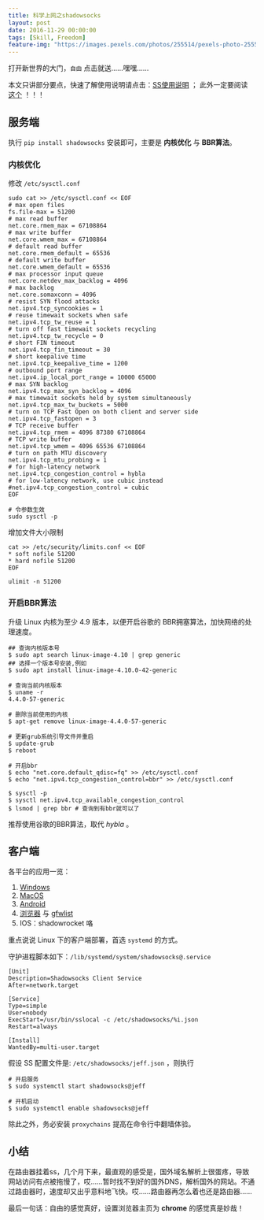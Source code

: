```yaml
---
title: 科学上网之shadowsocks
layout: post
date: 2016-11-29 00:00:00
tags: [Skill, Freedom]
feature-img: "https://images.pexels.com/photos/255514/pexels-photo-255514.jpeg?cs=srgb&dl=aeroplane-aircraft-airplane-255514.jpg&fm=jpg"
---
```



打开新世界的大门，`自由` 点击就送……嘿嘿……

<!--more-->

本文只讲部分要点，快速了解使用说明请点击：[SS使用说明](https://github.com/shadowsocks/shadowsocks/wiki/Shadowsocks-%E4%BD%BF%E7%94%A8%E8%AF%B4%E6%98%8E) ； 此外一定要阅读 [这个](https://wiki.archlinux.org/index.php/Shadowsocks_(%E7%AE%80%E4%BD%93%E4%B8%AD%E6%96%87)) ！！！

## 服务端

执行 `pip install shadowsocks` 安装即可，主要是 **内核优化** 与  **BBR算法**。

### 内核优化

修改 `/etc/sysctl.conf` 

```shell
sudo cat >> /etc/sysctl.conf << EOF
# max open files
fs.file-max = 51200
# max read buffer
net.core.rmem_max = 67108864
# max write buffer
net.core.wmem_max = 67108864
# default read buffer
net.core.rmem_default = 65536
# default write buffer
net.core.wmem_default = 65536
# max processor input queue
net.core.netdev_max_backlog = 4096
# max backlog
net.core.somaxconn = 4096
# resist SYN flood attacks
net.ipv4.tcp_syncookies = 1
# reuse timewait sockets when safe
net.ipv4.tcp_tw_reuse = 1
# turn off fast timewait sockets recycling
net.ipv4.tcp_tw_recycle = 0
# short FIN timeout
net.ipv4.tcp_fin_timeout = 30
# short keepalive time
net.ipv4.tcp_keepalive_time = 1200
# outbound port range
net.ipv4.ip_local_port_range = 10000 65000
# max SYN backlog
net.ipv4.tcp_max_syn_backlog = 4096
# max timewait sockets held by system simultaneously
net.ipv4.tcp_max_tw_buckets = 5000
# turn on TCP Fast Open on both client and server side
net.ipv4.tcp_fastopen = 3
# TCP receive buffer
net.ipv4.tcp_rmem = 4096 87380 67108864
# TCP write buffer
net.ipv4.tcp_wmem = 4096 65536 67108864
# turn on path MTU discovery
net.ipv4.tcp_mtu_probing = 1
# for high-latency network 
net.ipv4.tcp_congestion_control = hybla
# for low-latency network, use cubic instead
#net.ipv4.tcp_congestion_control = cubic
EOF

# 令参数生效
sudo sysctl -p
```

增加文件大小限制

```shell
cat >> /etc/security/limits.conf << EOF
* soft nofile 51200
* hard nofile 51200
EOF

ulimit -n 51200
```


### 开启BBR算法

升级 Linux 内核为至少 4.9 版本，以便开启谷歌的 BBR拥塞算法，加快网络的处理速度。

```shell
## 查询内核版本号
$ sudo apt search linux-image-4.10 | grep generic
## 选择一个版本号安装,例如
$ sudo apt install linux-image-4.10.0-42-generic

# 查询当前内核版本
$ uname -r
4.4.0-57-generic

# 删除当前使用的内核
$ apt-get remove linux-image-4.4.0-57-generic

# 更新grub系统引导文件并重启
$ update-grub
$ reboot 

# 开启bbr
$ echo "net.core.default_qdisc=fq" >> /etc/sysctl.conf
$ echo "net.ipv4.tcp_congestion_control=bbr" >> /etc/sysctl.conf

$ sysctl -p
$ sysctl net.ipv4.tcp_available_congestion_control 
$ lsmod | grep bbr # 查询到有bbr就可以了
```

推荐使用谷歌的BBR算法，取代 *hybla* 。


## 客户端

各平台的应用一览：

1. [Windows](https://github.com/shadowsocks/shadowsocks-windows/releases) 
2. [MacOS](https://github.com/shadowsocks/ShadowsocksX-NG/releases)
3. [Android](https://github.com/shadowsocks/shadowsocks-android/releases)
4. [浏览器](https://github.com/FelisCatus/SwitchyOmega) 与 [gfwlist](https://github.com/gfwlist/gfwlist)
5. IOS：shadowrocket 咯

重点说说 Linux 下的客户端部署，首选 `systemd` 的方式。

守护进程脚本如下：`/lib/systemd/system/shadowsocks@.service`

```shell
[Unit]
Description=Shadowsocks Client Service
After=network.target

[Service]
Type=simple
User=nobody
ExecStart=/usr/bin/sslocal -c /etc/shadowsocks/%i.json
Restart=always

[Install]
WantedBy=multi-user.target
```

假设 SS 配置文件是: `/etc/shadowsocks/jeff.json` ，则执行

```shell
# 开启服务
$ sudo systemctl start shadowsocks@jeff

# 开机启动
$ sudo systemctl enable shadowsocks@jeff
```

除此之外，务必安装 `proxychains` 提高在命令行中翻墙体验。


## 小结

在路由器挂着ss，几个月下来，最直观的感受是，国外域名解析上很蛋疼，导致网站访问有点被拖慢了，哎……暂时找不到好的国外DNS，解析国外的网站。不通过路由器时，速度却又出乎意料地飞快。哎……路由器再怎么着也还是路由器……


最后一句话：自由的感觉真好，设置浏览器主页为 **chrome** 的感觉真是妙哉！